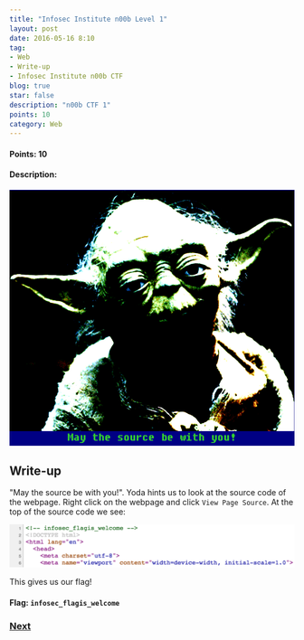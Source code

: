 ```yaml
---
title: "Infosec Institute n00b Level 1"
layout: post
date: 2016-05-16 8:10
tag:
- Web
- Write-up
- Infosec Institute n00b CTF
blog: true
star: false
description: "n00b CTF 1"
points: 10
category: Web
---
```


#### Points: 10

#### Description:

![Markdowm Image][1]

[1]: /assets/images/infosecInstin00b/yoda1.png

## Write-up

"May the source be with you!". Yoda hints us to look at the source code of the webpage. Right click on the webpage and click `View Page Source`. At the top of the source code we see:

![Markdowm Image][2]

[2]: /assets/images/infosecInstin00b/source1.png

This gives us our flag!

#### Flag: `infosec_flagis_welcome`

### [Next](/InfosecInsti2)